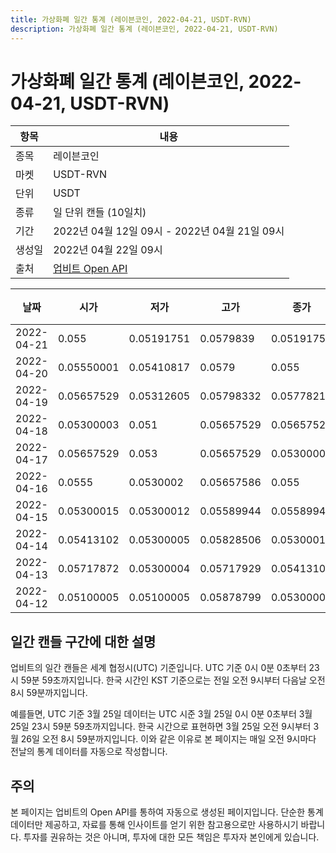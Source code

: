 ```yaml
---
title: 가상화폐 일간 통계 (레이븐코인, 2022-04-21, USDT-RVN)
description: 가상화폐 일간 통계 (레이븐코인, 2022-04-21, USDT-RVN)
---
```



가상화폐 일간 통계 (레이븐코인, 2022-04-21, USDT-RVN)
===

|항목|내용|
|--|--|
|종목|레이븐코인|
|마켓|USDT-RVN|
|단위|USDT|
|종류|일 단위 캔들 (10일치)|
|기간|2022년 04월 12일 09시 - 2022년 04월 21일 09시|
|생성일|2022년 04월 22일 09시|
|출처|[업비트 Open API](https://docs.upbit.com)|


|날짜|시가|저가|고가|종가|비고|
|--|--|--|--|--|--|
|2022-04-21|0.055|0.05191751|0.0579839|0.05191751|    |
|2022-04-20|0.05550001|0.05410817|0.0579|0.055|    |
|2022-04-19|0.05657529|0.05312605|0.05798332|0.05778216|    |
|2022-04-18|0.05300003|0.051|0.05657529|0.05657529|    |
|2022-04-17|0.05657529|0.053|0.05657529|0.05300003|    |
|2022-04-16|0.0555|0.0530002|0.05657586|0.055|    |
|2022-04-15|0.05300015|0.05300012|0.05589944|0.05589944|    |
|2022-04-14|0.05413102|0.05300005|0.05828506|0.05300015|    |
|2022-04-13|0.05717872|0.05300004|0.05717929|0.05413102|    |
|2022-04-12|0.05100005|0.05100005|0.05878799|0.05300003|    |


일간 캔들 구간에 대한 설명
---


업비트의 일간 캔들은 세계 협정시(UTC) 기준입니다. 
UTC 기준 0시 0분 0초부터 23시 59분 59초까지입니다. 
한국 시간인 KST 기준으로는 전일 오전 9시부터 다음날 오전 8시 59분까지입니다. 


예를들면, UTC 기준 3월 25일 데이터는 UTC 시준 3월 25일 0시 0분 0초부터 3월 25일 23시 59분 59초까지입니다. 
한국 시간으로 표현하면 3월 25일 오전 9시부터 3월 26일 오전 8시 59분까지입니다. 
이와 같은 이유로 본 페이지는 매일 오전 9시마다 전날의 통계 데이터를 자동으로 작성합니다. 


주의
---


본 페이지는 업비트의 Open API를 통하여 자동으로 생성된 페이지입니다. 
단순한 통계 데이터만 제공하고, 자료를 통해 인사이트를 얻기 위한 참고용으로만 사용하시기 바랍니다. 
투자를 권유하는 것은 아니며, 투자에 대한 모든 책임은 투자자 본인에게 있습니다. 
